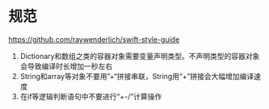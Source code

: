 #  规范
https://github.com/raywenderlich/swift-style-guide


1. Dictionary和数组之类的容器对象需要变量声明类型。不声明类型的容器对象会导致编译时长增加一秒左右
2. String和array等对象不要用”+“拼接串联，String用“+”拼接会大幅增加编译速度
3. 在if等逻辑判断语句中不要进行“+-/”计算操作
